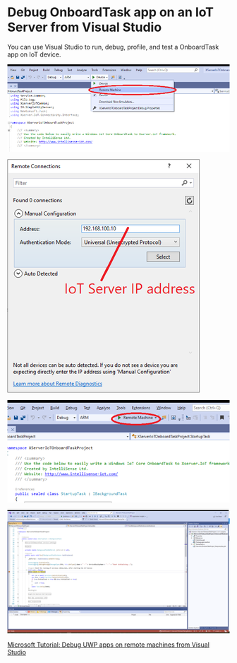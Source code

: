 # Debug OnboardTask app on an IoT Server from Visual Studio

You can use Visual Studio to run, debug, profile, and test a OnboardTask app on IoT device.

![](images/VS4.png)

![](images/VS5.png)

![](images/VS6.png)

![](images/VS7.png)

[Microsoft Tutorial: Debug UWP apps on remote machines from Visual Studio](https://docs.microsoft.com/en-us/visualstudio/debugger/run-windows-store-apps-on-a-remote-machine?view=vs-2019)
